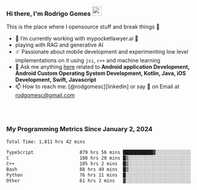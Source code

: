 
### Hi there, I'm Rodrigo Gomes <img src="https://media.giphy.com/media/hvRJCLFzcasrR4ia7z/giphy.gif" width="25px">
This is the place where I opensource stuff and break things 🤣
- 🔭 I’m currently working with mypocketlawyer.ai 💜
- playing with RAG and generative AI
- ☄️ Passionate about mobile development and experimenting low level implementations on it using `jsi`, `c++` and machine learning
- 💬 Ask me anything [here](https://github.com/rodgomesc/rodgomesc/issues) related to <b>Android application Development, Android Custom Operating System Development, Kotlin, Java, iOS Development, Swift, Javascript</b>
- 📫 How to reach me: [@rodgomesc][linkedin] or say 👋 on Email at [rodgomesc@gmail.com](mailto:rodgomesc@gmail.com)


<br/>

<!-- 
<picture>
  <img src="/github-metrics.svg" alt="Metrics">
</picture>
-->

</br>

### My Programming Metrics Since January 2, 2024 


<!--START_SECTION:waka-->

```txt
Total Time: 1,811 hrs 42 mins

TypeScript                 879 hrs 56 mins ███████████▓░░░░░░░░░░░░░   46.99 %
C                          108 hrs 28 mins █▒░░░░░░░░░░░░░░░░░░░░░░░   05.79 %
C++                        105 hrs 2 mins  █▒░░░░░░░░░░░░░░░░░░░░░░░   05.61 %
Bash                       88 hrs 49 mins  █▒░░░░░░░░░░░░░░░░░░░░░░░   04.74 %
Python                     76 hrs 11 mins  █░░░░░░░░░░░░░░░░░░░░░░░░   04.07 %
Other                      61 hrs 2 mins   ▓░░░░░░░░░░░░░░░░░░░░░░░░   03.26 %
```

<!--END_SECTION:waka-->
